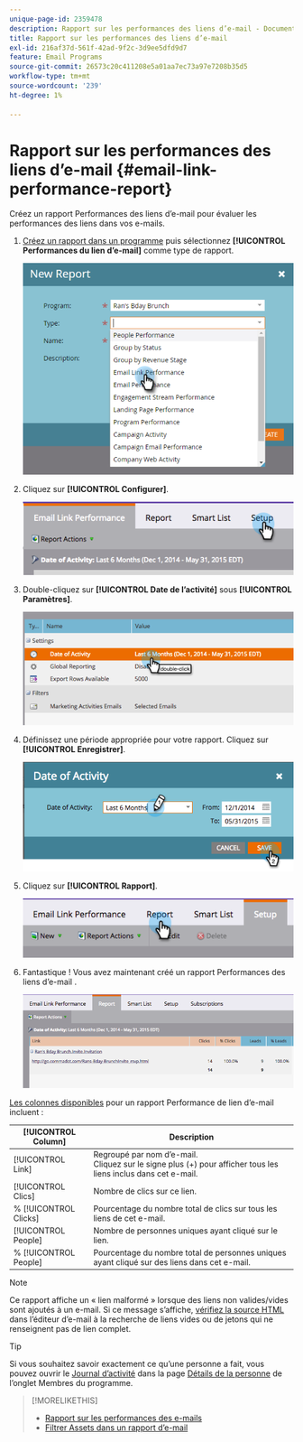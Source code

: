 ```yaml
---
unique-page-id: 2359478
description: Rapport sur les performances des liens d’e-mail - Documents Marketo - Documentation du produit
title: Rapport sur les performances des liens d’e-mail
exl-id: 216af37d-561f-42ad-9f2c-3d9ee5dfd9d7
feature: Email Programs
source-git-commit: 26573c20c411208e5a01aa7ec73a97e7208b35d5
workflow-type: tm+mt
source-wordcount: '239'
ht-degree: 1%

---
```


# Rapport sur les performances des liens d’e-mail {#email-link-performance-report}

Créez un rapport Performances des liens d’e-mail pour évaluer les performances des liens dans vos e-mails.

1. [Créez un rapport dans un programme](/help/marketo/product-docs/reporting/basic-reporting/creating-reports/create-a-report-in-a-program.md) puis sélectionnez **[!UICONTROL Performances du lien d’e-mail]** comme type de rapport.

   ![](assets/image2017-3-29-9-3a10-3a41.png)

1. Cliquez sur **[!UICONTROL Configurer]**.

   ![](assets/image2015-5-20-11-3a18-3a0.png)

1. Double-cliquez sur **[!UICONTROL Date de l’activité]** sous **[!UICONTROL Paramètres]**.

   ![](assets/image2015-5-20-11-3a18-3a59.png)

1. Définissez une période appropriée pour votre rapport. Cliquez sur **[!UICONTROL Enregistrer]**.

   ![](assets/image2015-5-20-11-3a20-3a52.png)

1. Cliquez sur **[!UICONTROL Rapport]**.

   ![](assets/image2015-5-20-11-3a22-3a24.png)

1. Fantastique ! Vous avez maintenant créé un rapport Performances des liens d’e-mail .

   ![](assets/image2015-5-20-11-3a23-3a33.png)

[Les colonnes disponibles](/help/marketo/product-docs/reporting/basic-reporting/editing-reports/select-report-columns.md) pour un rapport Performance de lien d’e-mail incluent :

<table>
 <thead>
  <tr>
   <th colspan="1" rowspan="1">[!UICONTROL Column]</th>
   <th colspan="1" rowspan="1">Description</th>
  </tr>
 </thead>
 <tbody>
  <tr>
   <td colspan="1" rowspan="1">[!UICONTROL Link]</td>
   <td colspan="1" rowspan="1">Regroupé par nom d’e-mail.<br>Cliquez sur le signe plus (+) pour afficher tous les liens inclus dans cet e-mail.</td>
  </tr>
  <tr>
   <td colspan="1" rowspan="1">[!UICONTROL Clics]</td>
   <td colspan="1" rowspan="1">Nombre de clics sur ce lien.</td>
  </tr>
  <tr>
   <td colspan="1" rowspan="1">% [!UICONTROL Clicks]</td>
   <td colspan="1" rowspan="1">Pourcentage du nombre total de clics sur tous les liens de cet e-mail.</td>
  </tr>
  <tr>
   <td colspan="1" rowspan="1">[!UICONTROL People]</td>
   <td colspan="1" rowspan="1">Nombre de personnes uniques ayant cliqué sur le lien.</td>
  </tr>
  <tr>
   <td colspan="1" rowspan="1">% [!UICONTROL People]</td>
   <td colspan="1" rowspan="1">Pourcentage du nombre total de personnes uniques ayant cliqué sur des liens dans cet e-mail.</td>
  </tr>
 </tbody>
</table>

>[!NOTE]
>
>Ce rapport affiche un « lien malformé » lorsque des liens non valides/vides sont ajoutés à un e-mail. Si ce message s’affiche, [vérifiez la source HTML](/help/marketo/product-docs/email-marketing/general/functions-in-the-editor/edit-an-emails-html.md) dans l’éditeur d’e-mail à la recherche de liens vides ou de jetons qui ne renseignent pas de lien complet.

>[!TIP]
>
>Si vous souhaitez savoir exactement ce qu’une personne a fait, vous pouvez ouvrir le [Journal d’activité](/help/marketo/product-docs/core-marketo-concepts/smart-lists-and-static-lists/managing-people-in-smart-lists/filter-activity-types-in-the-activity-log-of-a-person.md) dans la page [Détails de la personne](/help/marketo/product-docs/core-marketo-concepts/smart-lists-and-static-lists/managing-people-in-smart-lists/using-the-person-detail-page.md) de l’onglet Membres du programme.

>[!MORELIKETHIS]
>
>* [ Rapport sur les performances des e-mails ](/help/marketo/product-docs/email-marketing/email-programs/email-program-data/email-performance-report.md)
>* [Filtrer Assets dans un rapport d’e-mail](/help/marketo/product-docs/reporting/basic-reporting/report-activity/filter-assets-in-an-email-report.md)
